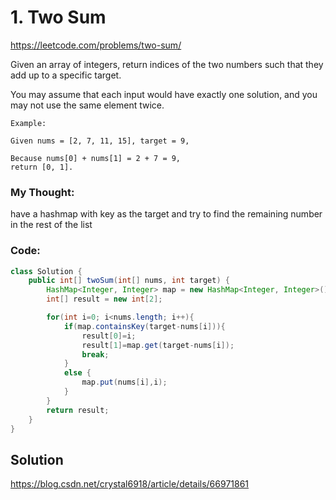 # 1. Two Sum

https://leetcode.com/problems/two-sum/


Given an array of integers, return indices of the two numbers such that they add up to a specific target.

You may assume that each input would have exactly one solution, and you may not use the same element twice.

```
Example:

Given nums = [2, 7, 11, 15], target = 9,

Because nums[0] + nums[1] = 2 + 7 = 9,
return [0, 1].
```


### My Thought: 
have a hashmap with key as the target and try to find the remaining number in the rest of the list


### Code: 
```java
class Solution {
    public int[] twoSum(int[] nums, int target) {
        HashMap<Integer, Integer> map = new HashMap<Integer, Integer>(); 
        int[] result = new int[2]; 

        for(int i=0; i<nums.length; i++){
            if(map.containsKey(target-nums[i])){
                result[0]=i;
                result[1]=map.get(target-nums[i]); 
                break; 
            }
            else {
                map.put(nums[i],i); 
            }
        }
        return result; 
    }
}
```    


## Solution
https://blog.csdn.net/crystal6918/article/details/66971861



